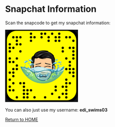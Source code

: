 # Snapchat Information
Scan the snapcode to get my snapchat information:

![snapcode](images/snapcode.PNG)

You can also just use my username: **edi_swims03**

[Return to HOME](https://edisonwang03.github.io/APCS-Final-Website/)
